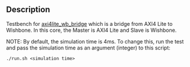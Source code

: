 ## Description
Testbench for [axi4lite_wb_bridge](../../modules/axi/axi4lite_wb_bridge/xaxi4lite_wb_bridge.vhd) which is a bridge from AXI4 Lite to Wishbone. In this core, the Master is AXI4 Lite and Slave is Wishbone.

NOTE: By default, the simulation time is 4ms. To change this, run the test and pass the simulation time as an argument (integer) to this script:
```console
./run.sh <simulation time>
```
